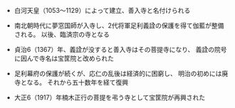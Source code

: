 - 白河天皇（1053～1129）によって建立、善入寺と名付けられる

- 南北朝時代に夢窓国師が入寺し、2代将軍足利義詮の保護を得て伽藍が整備される。
以後、臨済宗の寺となる

- 貞治6（1367）年、義詮が没すると善入寺はその菩提寺になり、
義詮の院号に因んで寺名は宝筐院と改められた

- 足利幕府の保護が続くが、応仁の乱後は経済的に困窮し、
明治の初めには廃寺となる。
それから五十数年を経て復興

- 大正6（1917）年楠木正行の菩提を弔う寺として宝筐院が再興された